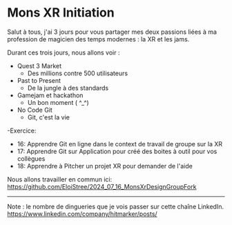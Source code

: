 # Mons XR Initiation

Salut à tous, j'ai 3 jours pour vous partager mes deux passions liées à ma profession de magicien des temps modernes : la XR et les jams.

Durant ces trois jours, nous allons voir :
- Quest 3 Market
  - Des millions contre 500 utilisateurs
- Past to Present
  - De la jungle à des standards
- Gamejam et hackathon
  - Un bon moment ( ^_^)
- No Code Git
  - Git, c'est la vie

-Exercice:
- 16: Apprendre Git en ligne dans le context de travail de groupe sur la XR
- 17: Apprendre Git sur Application pour créé des boites à outil pour vos collègues
- 18: Apprendre à Pitcher un projet XR pour demander de l'aide

Nous allons travailler en commun ici:
https://github.com/EloiStree/2024_07_16_MonsXrDesignGroupFork

-------------------
Note : le nombre de dingueries que je vois passer sur cette chaîne LinkedIn.  
https://www.linkedin.com/company/hitmarker/posts/

